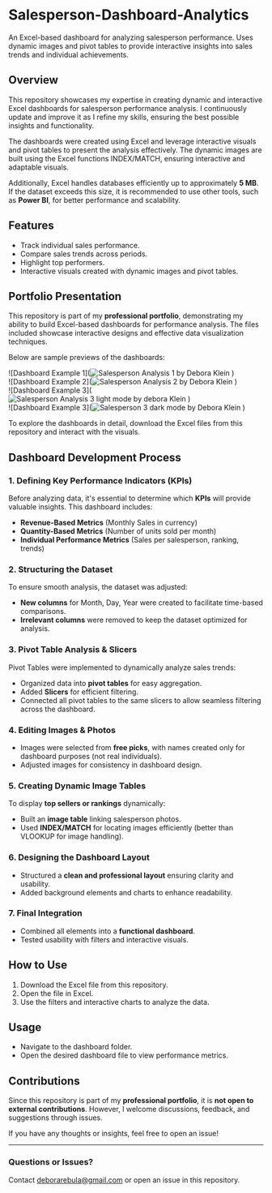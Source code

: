 # Salesperson-Dashboard-Analytics  
An Excel-based dashboard for analyzing salesperson performance. Uses dynamic images and pivot tables to provide interactive insights into sales trends and individual achievements.  

## Overview  
This repository showcases my expertise in creating dynamic and interactive Excel dashboards for salesperson performance analysis. I continuously update and improve it as I refine my skills, ensuring the best possible insights and functionality.  

The dashboards were created using Excel and leverage interactive visuals and pivot tables to present the analysis effectively. The dynamic images are built using the Excel functions INDEX/MATCH, ensuring interactive and adaptable visuals.  

Additionally, Excel handles databases efficiently up to approximately **5 MB**. If the dataset exceeds this size, it is recommended to use other tools, such as **Power BI**, for better performance and scalability.  

## Features  
- Track individual sales performance.  
- Compare sales trends across periods.  
- Highlight top performers.  
- Interactive visuals created with dynamic images and pivot tables.  

## Portfolio Presentation  
This repository is part of my **professional portfolio**, demonstrating my ability to build Excel-based dashboards for performance analysis. The files included showcase interactive designs and effective data visualization techniques.  

Below are sample previews of the dashboards:  

![Dashboard Example 1](![Salesperson Analysis 1 by Debora Klein](https://github.com/user-attachments/assets/8ab7ab88-ab76-4e8a-af05-6ad1709632d9)
)  
![Dashboard Example 2](![Salesperson Analysis 2 by Debora Klein](https://github.com/user-attachments/assets/ae51a218-c9f6-4913-8990-1f4e25b0aeef)
)  
![Dashboard Example 3](![Salesperson Analysis 3 light mode by debora Klein](https://github.com/user-attachments/assets/a3dba81e-3c9e-4712-b31b-5eff74faac64)
)  
![Dashboard Example 3](![Salesperson 3 dark mode by Debora Klein](https://github.com/user-attachments/assets/c8c1ccef-86fb-4fb5-83a6-0f369f7fac1f)
) 

To explore the dashboards in detail, download the Excel files from this repository and interact with the visuals.  

## Dashboard Development Process  

### **1. Defining Key Performance Indicators (KPIs)**  
Before analyzing data, it's essential to determine which **KPIs** will provide valuable insights. This dashboard includes:  
- **Revenue-Based Metrics** (Monthly Sales in currency)  
- **Quantity-Based Metrics** (Number of units sold per month)  
- **Individual Performance Metrics** (Sales per salesperson, ranking, trends)  

### **2. Structuring the Dataset**  
To ensure smooth analysis, the dataset was adjusted:  
- **New columns** for Month, Day, Year were created to facilitate time-based comparisons.  
- **Irrelevant columns** were removed to keep the dataset optimized for analysis.  

### **3. Pivot Table Analysis & Slicers**  
Pivot Tables were implemented to dynamically analyze sales trends:  
- Organized data into **pivot tables** for easy aggregation.  
- Added **Slicers** for efficient filtering.  
- Connected all pivot tables to the same slicers to allow seamless filtering across the dashboard.  

### **4. Editing Images & Photos**  
- Images were selected from **free picks**, with names created only for dashboard purposes (not real individuals).  
- Adjusted images for consistency in dashboard design.  

### **5. Creating Dynamic Image Tables**  
To display **top sellers or rankings** dynamically:  
- Built an **image table** linking salesperson photos.  
- Used **INDEX/MATCH** for locating images efficiently (better than VLOOKUP for image handling).  

### **6. Designing the Dashboard Layout**  
- Structured a **clean and professional layout** ensuring clarity and usability.  
- Added background elements and charts to enhance readability.  

### **7. Final Integration**  
- Combined all elements into a **functional dashboard**.  
- Tested usability with filters and interactive visuals.  

## How to Use  
1. Download the Excel file from this repository.  
2. Open the file in Excel.  
3. Use the filters and interactive charts to analyze the data.  

## Usage  
- Navigate to the dashboard folder.  
- Open the desired dashboard file to view performance metrics.  

## Contributions  
Since this repository is part of my **professional portfolio**, it is **not open to external contributions**. However, I welcome discussions, feedback, and suggestions through issues.  

If you have any thoughts or insights, feel free to open an issue!  

---  

### Questions or Issues?  
Contact deborarebula@gmail.com or open an issue in this repository.  
  

